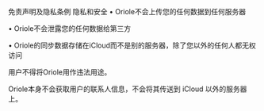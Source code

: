 免责声明及隐私条例
隐私和安全
• Oriole不会上传您的任何数据到任何服务器

• Oriole不会泄露您的任何数据给第三方

• Oriole的同步数据存储在iCloud而不是别的服务器，除了您以外的任何人都无权访问

用户不得将Oriole用作违法用途。

Oriole本身不会获取用户的联系人信息，不会将其传送到 iCloud 以外的服务器上。
